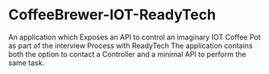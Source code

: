 # CoffeeBrewer-IOT-ReadyTech
 An application which Exposes an API to control an imaginary IOT Coffee Pot as part of the interview Process with ReadyTech
 The application contains both the option to contact a Controller and a minimal API to perform the same task.
